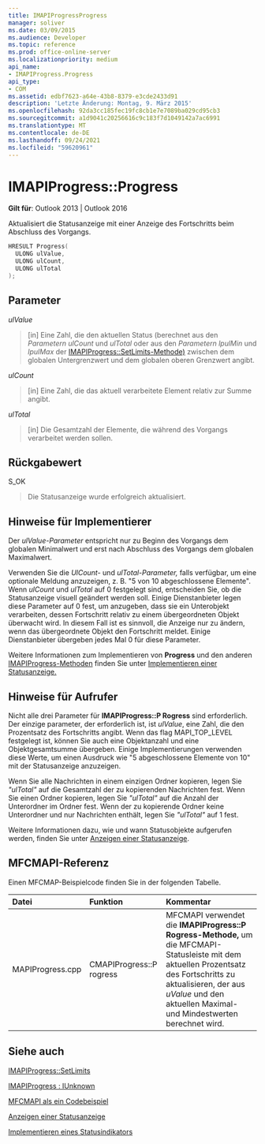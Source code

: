 ```yaml
---
title: IMAPIProgressProgress
manager: soliver
ms.date: 03/09/2015
ms.audience: Developer
ms.topic: reference
ms.prod: office-online-server
ms.localizationpriority: medium
api_name:
- IMAPIProgress.Progress
api_type:
- COM
ms.assetid: edbf7623-a64e-43b8-8379-e3cde2433d91
description: 'Letzte Änderung: Montag, 9. März 2015'
ms.openlocfilehash: 92da3cc185fec19fc8cb1e7e7089ba029cd95cb3
ms.sourcegitcommit: a1d9041c20256616c9c183f7d1049142a7ac6991
ms.translationtype: MT
ms.contentlocale: de-DE
ms.lasthandoff: 09/24/2021
ms.locfileid: "59620961"
---
```

# <a name="imapiprogressprogress"></a>IMAPIProgress::Progress

  
  
**Gilt für**: Outlook 2013 | Outlook 2016 
  
Aktualisiert die Statusanzeige mit einer Anzeige des Fortschritts beim Abschluss des Vorgangs. 
  
```cpp
HRESULT Progress(
  ULONG ulValue,
  ULONG ulCount,
  ULONG ulTotal
);
```

## <a name="parameters"></a>Parameter

 _ulValue_
  
> [in] Eine Zahl, die den aktuellen Status (berechnet aus den  _Parametern ulCount_ und  _ulTotal_ oder aus den  _Parametern lpulMin_ und  _lpulMax_ der [IMAPIProgress::SetLimits-Methode)](imapiprogress-setlimits.md) zwischen dem globalen Untergrenzwert und dem globalen oberen Grenzwert angibt. 
    
 _ulCount_
  
> [in] Eine Zahl, die das aktuell verarbeitete Element relativ zur Summe angibt.
    
 _ulTotal_
  
> [in] Die Gesamtzahl der Elemente, die während des Vorgangs verarbeitet werden sollen.
    
## <a name="return-value"></a>Rückgabewert

S_OK 
  
> Die Statusanzeige wurde erfolgreich aktualisiert.
    
## <a name="notes-to-implementers"></a>Hinweise für Implementierer

Der  _ulValue-Parameter_ entspricht nur zu Beginn des Vorgangs dem globalen Minimalwert und erst nach Abschluss des Vorgangs dem globalen Maximalwert. 
  
Verwenden Sie die  _UlCount-_ und  _ulTotal-Parameter,_ falls verfügbar, um eine optionale Meldung anzuzeigen, z. B. "5 von 10 abgeschlossene Elemente". Wenn  _ulCount_ und  _ulTotal_ auf 0 festgelegt sind, entscheiden Sie, ob die Statusanzeige visuell geändert werden soll. Einige Dienstanbieter legen diese Parameter auf 0 fest, um anzugeben, dass sie ein Unterobjekt verarbeiten, dessen Fortschritt relativ zu einem übergeordneten Objekt überwacht wird. In diesem Fall ist es sinnvoll, die Anzeige nur zu ändern, wenn das übergeordnete Objekt den Fortschritt meldet. Einige Dienstanbieter übergeben jedes Mal 0 für diese Parameter. 
  
Weitere Informationen zum Implementieren von **Progress** und den anderen [IMAPIProgress-Methoden](imapiprogressiunknown.md) finden Sie unter [Implementieren einer Statusanzeige.](implementing-a-progress-indicator.md)
  
## <a name="notes-to-callers"></a>Hinweise für Aufrufer

Nicht alle drei Parameter für **IMAPIProgress::P Rogress** sind erforderlich. Der einzige parameter, der erforderlich ist, ist  _ulValue_, eine Zahl, die den Prozentsatz des Fortschritts angibt. Wenn das flag MAPI_TOP_LEVEL festgelegt ist, können Sie auch eine Objektanzahl und eine Objektgesamtsumme übergeben. Einige Implementierungen verwenden diese Werte, um einen Ausdruck wie "5 abgeschlossene Elemente von 10" mit der Statusanzeige anzuzeigen. 
  
Wenn Sie alle Nachrichten in einem einzigen Ordner kopieren, legen Sie  _"ulTotal"_ auf die Gesamtzahl der zu kopierenden Nachrichten fest. Wenn Sie einen Ordner kopieren, legen Sie  _"ulTotal"_ auf die Anzahl der Unterordner im Ordner fest. Wenn der zu kopierende Ordner keine Unterordner und nur Nachrichten enthält, legen Sie  _"ulTotal"_ auf 1 fest. 
  
Weitere Informationen dazu, wie und wann Statusobjekte aufgerufen werden, finden Sie unter [Anzeigen einer Statusanzeige](how-to-display-a-progress-indicator.md).
  
## <a name="mfcmapi-reference"></a>MFCMAPI-Referenz

Einen MFCMAP-Beispielcode finden Sie in der folgenden Tabelle.
  
|**Datei**|**Funktion**|**Kommentar**|
|:-----|:-----|:-----|
|MAPIProgress.cpp  <br/> |CMAPIProgress::P rogress  <br/> |MFCMAPI verwendet die **IMAPIProgress::P Rogress-Methode,** um die MFCMAPI-Statusleiste mit dem aktuellen Prozentsatz des Fortschritts zu aktualisieren, der aus  _uValue_ und den aktuellen Maximal- und Mindestwerten berechnet wird.  <br/> |
   
## <a name="see-also"></a>Siehe auch



[IMAPIProgress::SetLimits](imapiprogress-setlimits.md)
  
[IMAPIProgress : IUnknown](imapiprogressiunknown.md)


[MFCMAPI als ein Codebeispiel](mfcmapi-as-a-code-sample.md)
  
[Anzeigen einer Statusanzeige](how-to-display-a-progress-indicator.md)
  
[Implementieren eines Statusindikators](implementing-a-progress-indicator.md)

